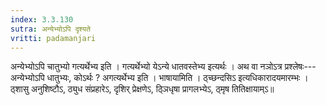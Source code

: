```yaml
---
index: 3.3.130
sutra: अन्येभ्योऽपि दृश्यते
vritti: padamanjari
---
```


 अन्येभ्योऽपि चातुभ्यो गत्यर्थेभ्य इति । गत्यर्थेभ्यो येऽन्ये धातवस्तेभ्य इत्यर्थः । अथ वा नञोऽत्र प्रश्लेषः---अन्येभ्योऽपि धातुभ्यः, कोऽर्थः ? अगत्यर्थेभ्य इति । भाषायामिति । ठ्च्छन्दसिऽ इत्यधिकारादयमारम्भः । ठ्शासु अनुशिष्टौऽ, ठ्युध संप्रहारेऽ, दृशिर् प्रेक्षणेऽ, ठ्ञिधृषा प्रागलभ्येऽ, ठ्मृष तितिक्षायाम्ऽ॥